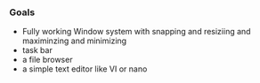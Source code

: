 ### Goals
- Fully working Window system with snapping and resiziing and maximinzing and minimizing
- task bar
- a file browser 
- a simple text editor like VI or nano